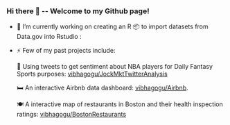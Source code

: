 ### Hi there 👋 -- Welcome to my Github page!

- 🔭 I’m currently working on creating an R 📦 to import datasets from Data.gov into Rstudio :   

 - ⚡ Few of my past projects include:   

      🏀 Using tweets to get sentiment about NBA players for Daily Fantasy Sports purposes: [vibhagogu/JockMktTwitterAnalysis](https://github.com/vibhagogu/JockMktTwitterAnalysis)  
      
      🛏 An interactive Airbnb data dashboard: [vibhagogu/Airbnb](https://github.com/vibhagogu/Airbnb). 
      
      🍽️ A interactive map of restaurants in Boston and their health inspection ratings: [vibhagogu/BostonRestaurants](https://github.com/vibhagogu/BostonRestaurants)
    
